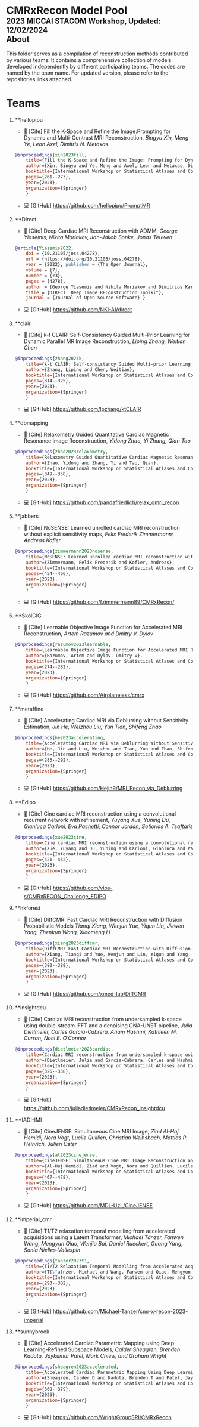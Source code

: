 # CMRxRecon Model Pool<br> <span style="float: right"><sub><sup> 2023 MICCAI STACOM Workshop, Updated: 12/02/2024 </sup></sub></span> 

## About
This folder serves as a compilation of reconstruction methods contributed by various teams. 
It contains a comprehensive collection of models developed independently by different participating teams. The codes are named by the team name. For updated version, please refer to the repositories links attached. 


# Teams
1. **hellopipu
    - 📄 [Cite] Fill the K-Space and Refine the Image:Prompting for Dynamic and Multi-Contrast MRI Reconstruction, *Bingyu Xin, Meng Ye, Leon Axel, Dimitris N. Metaxas*
    ```bibtex
    @inproceedings{xin2023fill,
        title={Fill the K-Space and Refine the Image: Prompting for Dynamic and Multi-Contrast MRI Reconstruction},
        author={Xin, Bingyu and Ye, Meng and Axel, Leon and Metaxas, Dimitris N},
        booktitle={International Workshop on Statistical Atlases and Computational Models of the Heart},
        pages={261--273},
        year={2023},
        organization={Springer}
        }
    ```
    - 💻 [GitHub] https://github.com/hellopipu/PromptMR


2. **Direct
    - 📄 [Cite] Deep Cardiac MRI Reconstruction with ADMM, *George Yiasemis, Nikita Moriakov, Jan-Jakob Sonke, Jonas Teuwen*
    ```bibtex
    @article{Yiasemis2022, 
        doi = {10.21105/joss.04278}, 
        url = {https://doi.org/10.21105/joss.04278}, 
        year = {2022}, publisher = {The Open Journal}, 
        volume = {7}, 
        number = {73}, 
        pages = {4278}, 
        author = {George Yiasemis and Nikita Moriakov and Dimitrios Karkalousos and Matthan Caan and Jonas Teuwen}, 
        title = {DIRECT: Deep Image REConstruction Toolkit}, 
        journal = {Journal of Open Source Software} }
    ```
    - 💻 [GitHub] https://github.com/NKI-AI/direct


3. **clair
    - 📄 [Cite] k-t CLAIR: Self-Consistency Guided Multi-Prior Learning for Dynamic Parallel MR Image Reconstruction, *Liping Zhang, Weitian Chen*
    ```bibtex
    @inproceedings{zhang2023k,
        title={k-t CLAIR: Self-consistency Guided Multi-prior Learning for Dynamic Parallel MR Image Reconstruction},
        author={Zhang, Liping and Chen, Weitian},
        booktitle={International Workshop on Statistical Atlases and Computational Models of the Heart},
        pages={314--325},
        year={2023},
        organization={Springer}
        }
    ```
    - 💻 [GitHub] https://github.com/lpzhang/ktCLAIR


4. **dbmapping
    - 📄 [Cite] Relaxometry Guided Quantitative Cardiac Magnetic Resonance Image Reconstruction, *Yidong Zhao, Yi Zhang, Qian Tao*
    ```bibtex
    @inproceedings{zhao2023relaxometry,
        title={Relaxometry Guided Quantitative Cardiac Magnetic Resonance Image Reconstruction},
        author={Zhao, Yidong and Zhang, Yi and Tao, Qian},
        booktitle={International Workshop on Statistical Atlases and Computational Models of the Heart},
        pages={349--358},
        year={2023},
        organization={Springer}
        }
    ```
     - 💻 [GitHub] https://github.com/pandafriedlich/relax_qmri_recon 


5. **jabbers
    - 📄 [Cite] NoSENSE: Learned unrolled cardiac MRI reconstruction without explicit sensitivity maps, *Felix Frederik Zimmermann; Andreas Kofler*
    ```bibtex
    @inproceedings{zimmermann2023nosense,
        title={NoSENSE: Learned unrolled cardiac MRI reconstruction without explicit sensitivity maps},
        author={Zimmermann, Felix Frederik and Kofler, Andreas},
        booktitle={International Workshop on Statistical Atlases and Computational Models of the Heart},
        pages={454--466},
        year={2023},
        organization={Springer}
        }
    ```
    - 💻 [GitHub] https://github.com/fzimmermann89/CMRxRecon/



6. **SkolCIG
    - 📄 [Cite] Learnable Objective Image Function for Accelerated MRI Reconstruction, *Artem Razumov and Dmitry V. Dylov*
    ```bibtex
    @inproceedings{razumov2023learnable,
        title={Learnable Objective Image Function for Accelerated MRI Reconstruction},
        author={Razumov, Artem and Dylov, Dmitry V},
        booktitle={International Workshop on Statistical Atlases and Computational Models of the Heart},
        pages={274--282},
        year={2023},
        organization={Springer}
        }
    ```
    - 💻 [GitHub] https://github.com/Airplaneless/cmrx


7. **metaffine
    - 📄 [Cite] Accelerating Cardiac MRI via Deblurring without Sensitivity Estimation, *Jin He, Weizhou Liu, Yun Tian, Shifeng Zhao*
    ```bibtex
    @inproceedings{he2023accelerating,
        title={Accelerating Cardiac MRI via Deblurring Without Sensitivity Estimation},
        author={He, Jin and Liu, Weizhou and Tian, Yun and Zhao, Shifeng},
        booktitle={International Workshop on Statistical Atlases and Computational Models of the Heart},
        pages={283--292},
        year={2023},
        organization={Springer}
        }
    ```
    - 💻 [GitHub] https://github.com/Hejin9/MRI_Recon_via_Deblurring


8. **Edipo
    - 📄 [Cite] Cine cardiac MRI reconstruction using a convolutional recurrent network with refinement, *Yuyang Xue, Yuning Du, Gianluca Carloni, Eva Pachetti, Connor Jordan, Sotiorios A. Tsaftaris*
    ```bibtex
    @inproceedings{xue2023cine,
        title={Cine cardiac MRI reconstruction using a convolutional recurrent network with refinement},
        author={Xue, Yuyang and Du, Yuning and Carloni, Gianluca and Pachetti, Eva and Jordan, Connor and Tsaftaris, Sotirios A},
        booktitle={International Workshop on Statistical Atlases and Computational Models of the Heart},
        pages={421--432},
        year={2023},
        organization={Springer}
        }
    ```
     - 💻 [GitHub] https://github.com/vios-s/CMRxRECON_Challenge_EDIPO



9. **hkforest
    - 📄 [Cite] DiffCMR: Fast Cardiac MRI Reconstruction with Diffusion Probabilistic Models *Tianqi Xiang, Wenjun Yue, Yiqun Lin, Jiewen Yang, Zhenkun Wang, Xiaomeng Li*
    ```bibtex
    @inproceedings{xiang2023diffcmr,
        title={DiffCMR: Fast Cardiac MRI Reconstruction with Diffusion Probabilistic Models},
        author={Xiang, Tianqi and Yue, Wenjun and Lin, Yiqun and Yang, Jiewen and Wang, Zhenkun and Li, Xiaomeng},
        booktitle={International Workshop on Statistical Atlases and Computational Models of the Heart},
        pages={380--389},
        year={2023},
        organization={Springer}
        }
    ```
    - 💻 [GitHub] https://github.com/xmed-lab/DiffCMR


10. **insightdcu
    - 📄 [Cite] Cardiac MRI reconstruction from undersampled k-space using double-stream IFFT and a denoising GNA-UNET pipeline, *Julia Dietlmeier, Carles Garcia-Cabrera, Anam Hashmi, Kathleen M. Curran, Noel E. O’Connor*
    ```bibtex
    @inproceedings{dietlmeier2023cardiac,
        title={Cardiac MRI reconstruction from undersampled k-space using double-stream IFFT and a denoising GNA-UNET pipeline},
        author={Dietlmeier, Julia and Garcia-Cabrera, Carles and Hashmi, Anam and Curran, Kathleen M and O’Connor, Noel E},
        booktitle={International Workshop on Statistical Atlases and Computational Models of the Heart},
        pages={326--338},
        year={2023},
        organization={Springer}
        }
    ```
    - 💻 [GitHub] https://github.com/juliadietlmeier/CMRxRecon_insightdcu


11. **IADI-IMI
    - 📄 [Cite] CineJENSE: Simultaneous Cine MRI Image, *Ziad Al-Haj Hemidi, Nora Vogt, Lucile Quillien, Christian Weihsbach, Mattias P. Heinrich, Julien Oster*
    ```bibtex
    @inproceedings{al2023cinejense,
        title={CineJENSE: Simultaneous Cine MRI Image Reconstruction and Sensitivity Map Estimation Using Neural Representations},
        author={Al-Haj Hemidi, Ziad and Vogt, Nora and Quillien, Lucile and Weihsbach, Christian and Heinrich, Mattias P and Oster, Julien},
        booktitle={International Workshop on Statistical Atlases and Computational Models of the Heart},
        pages={467--478},
        year={2023},
        organization={Springer}
        }
    ```
    - 💻 [GitHub] https://github.com/MDL-UzL/CineJENSE


12. **imperial_cmr
    - 📄 [Cite] T1/T2 relaxation temporal modelling from accelerated acquisitions using a Latent Transformer, *Michael Tänzer, Fanwen Wang, Mengyun Qiao, Wenjia Bai, Daniel Rueckert, Guang Yang, Sonia Nielles-Vallespin*
    ```bibtex
    @inproceedings{tanzer2023t1,
        title={T1/T2 Relaxation Temporal Modelling from Accelerated Acquisitions Using a Latent Transformer},
        author={T{\"a}nzer, Michael and Wang, Fanwen and Qiao, Mengyun and Bai, Wenjia and Rueckert, Daniel and Yang, Guang and Nielles-Vallespin, Sonia},
        booktitle={International Workshop on Statistical Atlases and Computational Models of the Heart},
        pages={293--302},
        year={2023},
        organization={Springer}
        }
    ```
    - 💻 [GitHub] https://github.com/Michael-Tanzer/cmr-x-recon-2023-imperial


13. **sunnybrook
    - 📄 [Cite] Accelerated Cardiac Parametric Mapping using Deep Learning-Refined Subspace Models, *Calder Sheagren, Brenden Kadota, Jaykumar Patel, Mark Chiew, and Graham Wright*
    ```bibtex
    @inproceedings{sheagren2023accelerated,
        title={Accelerated Cardiac Parametric Mapping Using Deep Learning-Refined Subspace Models},
        author={Sheagren, Calder D and Kadota, Brenden T and Patel, Jaykumar H and Chiew, Mark and Wright, Graham A},
        booktitle={International Workshop on Statistical Atlases and Computational Models of the Heart},
        pages={369--379},
        year={2023},
        organization={Springer}
        }
    ```
    - 💻 [GitHub] https://github.com/WrightGroupSRI/CMRxRecon
